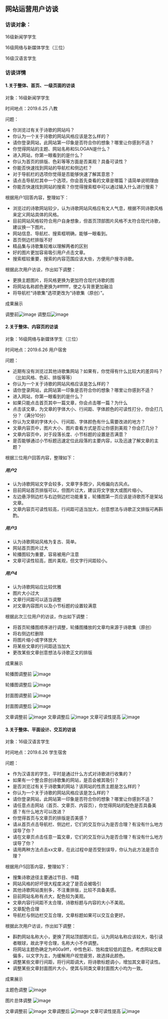 ## 网站运营用户访谈
### 访谈对象：
16级新闻学学生

16级网络与新媒体学生（三位）

16级汉语言学生

### 访谈详情
#### 1.关于整体、首页、一级页面的访谈
对象：16级新闻学学生

时间地点：2019.6.25 八教

问题：
- 你浏览过有关于诗歌的网站吗？
- 你认为一个关于诗歌的网站风格应该是怎么样的？
- 请你登录网站，此网站第一印象是否符合你的想象？哪里让你感到不适？
- 你觉得网站的主题、网站名称和SLOGAN是什么？
- 进入网站，你第一眼看到的是什么？ 
- 你认为首页的排版、色彩等等方面是否美观？具备可读性？
- 你能否快速找到网站的导航栏和侧边栏？
- 对于导航栏的选项你觉得是否能够快速了解其意思？
- 请点击导航栏其中一个选项，你会首先查看的文章是哪篇？请简单说明理由
- 你能否快速找到网站的搜索？你觉得搜索框中可以通过输入什么进行搜索？

根据用户1回答内容，整理如下：
- 浏览过的诗歌网站较少，认为诗歌网站风格应有文人气息，根据不同诗歌风格来定义网站具体的风格。
- 目前网站风格较符合用户自身想象，但首页顶部图片风格不太符合现代诗歌，建议换一下图片。
- 网站信息、导航栏、搜索框明确，能够一眼看到。
- 首页侧边栏排版不好
- 精品集与诗歌集较难以理解两者的区别
- 好的图片更加容易吸引用户点击文章。
- 搜索框较重要，搜索的内容范围应该大些，方便用户搜寻诗歌。

根据此次用户访谈，作出如下调整：
- 更换主题图片，将风格更换为更加符合现代诗歌的图
- 将网站名称颜色更换为#ffffff，使之与背景更加融洽
- 将导航栏“诗歌集”选项更改为“诗歌集（原创）”。

成果展示

调整前![image](https://m.qpic.cn/psb?/V14fIPxG4O9lCh/gH48hUSxVYtdu8zP6VzQ9SWhvYRNeWQhJ80qGOwP5IA!/b/dFMBAAAAAAAA&bo=fgfHAwAAAAADB58!&rf=viewer_4)
调整后![image](http://m.qpic.cn/psb?/V14fIPxG4O9lCh/Vq2GvPstlWE02N9B8d0yhb03SuYgIatV65.X9hG6UyE!/b/dL4AAAAAAAAA&bo=VgXlAgAAAAADR9Y!&rf=viewer_4)

#### 2.关于整体、内容页的访谈
对象：16级网络与新媒体学生（三位）

时间地点：2019.6.26 用户宿舍

问题：
- 近期有没有浏览过其他诗歌集网站？如果有，你觉得有什么比较大的差异吗？（比如风格、色彩、排版等等）
- 你认为一个关于诗歌的网站风格应该是怎么样的？
- 请你登录网站，此网站第一印象是否符合你的想象？哪里让你感到不适？
- 进入网站，你第一眼看到的是什么？ 
- 如果只能点击首页其中一篇文章，你会点击哪一篇？为什么
- 点击该文章，为文章的字体大小、行间距、字体颜色的可读性打分，你会打几分？（满分10分）
- 你认为文章的字体大小、行间距、字体颜色有什么需要改进的地方？
- 文章内容页中，图片大小、图片查看方式是否让你感到美观？你会打几分？
- 文章内容页中，对于段落长度、小节标题的设置是否满意？
- 是否能够通过小节标题迅速定位此段落的主要内容，以及迅速了解文章的主题？ 

根据三位用户回答内容，整理如下：

##### 用户2
- 认为诗歌网站文字会较多，文章字多图少，风格偏向古风点。
- 目前网站首页排版可以，但图片过大，建议将文字放大或图片缩小。
- 左边悬浮侧边栏与右边侧边栏功能重复，轮播图第一页应该是诗歌而不是架站文章。
- 文章内容页可读性较高，行间距可适当加大，创意想法与诗歌正文排版可再斟酌。

##### 用户3
- 认为诗歌网站风格为复古、简单。
- 网站首页图片过大
- 轮播图较为重要，容易被用户注意
- 文章可读性较高，图片美观，但文字行间距较小。

##### 用户4
- 认为诗歌网站应比较优雅
- 图片大小过大
- 文章行间距可以适当调整
- 对文章内容图片以及小节标题的设置较满意

根据此次三位用户的访谈，作出如下调整：
- 将首页轮播图顺序进行调整，轮播图播放的文章均来源于诗歌集（原创）
- 将右侧边栏删除
- 将图片缩小或字体放大
- 将某些文章的行间距适当加大
- 更改某些文章创意想法与诗歌正文的排版

成果展示

轮播图调整前
![image](https://m.qpic.cn/psb?/V14fIPxG4O9lCh/BmV.YmYrfj.2s.8BEP8ZU1aEdDj7mn*6AXw9Dw7lo9U!/b/dDMBAAAAAAAA&bo=VgVeAgAAAAADBy0!&rf=viewer_4)

轮播图调整后
![image](http://m.qpic.cn/psb?/V14fIPxG4O9lCh/rHT2lAIHqlXhwQN*JV7zoqtAhdo*Jr28IK74IXxD7nA!/b/dL4AAAAAAAAA&bo=SwXdAgAAAAADR*M!&rf=viewer_4)

封面图调整前
![image](http://m.qpic.cn/psb?/V14fIPxG4O9lCh/tPF3l8F2ZEyOe9C1aZNMFNJ9PyD766dddXlxDPGeHnY!/b/dFQBAAAAAAAA&bo=TQXbAgAAAAADN4M!&rf=viewer_4)

封面图调整后
![image](http://m.qpic.cn/psb?/V14fIPxG4O9lCh/uHMlWSGVc6GNY80tcEIiHgRg9pu68EzcDttb8Jbx8Cg!/b/dDcBAAAAAAAA&bo=VgXkAgAAAAADN6c!&rf=viewer_4)

文章调整前
![image](http://m.qpic.cn/psb?/V14fIPxG4O9lCh/T9W8B5V.c3zpB4fTXHXuEX.h5bxlSjv66nVaHXC30t0!/b/dFQBAAAAAAAA&bo=IAMHAgAAAAARFwY!&rf=viewer_4)
文章调整后
![image](http://m.qpic.cn/psb?/V14fIPxG4O9lCh/hR4sXlVp*MT7K2lC9Vg*FhPYzjRxOkFYTQg3YcR9Cy4!/b/dDUBAAAAAAAA&bo=IAMmAgAAAAARFyc!&rf=viewer_4)
文章可读性提高
![image](http://m.qpic.cn/psb?/V14fIPxG4O9lCh/uoVvb861Dw.loHHvSZC*7.HIGygaQTjwhOfITcZKBgQ!/b/dL4AAAAAAAAA&bo=fQKoAQAAAAARF*Y!&rf=viewer_4)
#### 3.关于整体、平面设计、交互的访谈
对象：16级汉语言学生

时间地点：2019.6.26 学生宿舍

问题：
- 作为汉语言的学生，平时是通过什么方式对诗歌进行收集的？
- 如果有一个整合原创诗歌集的网站，是否会被其吸引？
- 是否浏览过有关于诗歌集的网站？该网站的性质主题是怎么样的？
- 你认为一个关于诗歌的网站风格应该是怎么样的？
- 请你登录网站，此网站第一印象是否符合你的想象？哪里让你感到不适？
- 请任意点击网站（首页、文章页、内容页），你觉得网站的配色是否具备美感？有什么地方可以改进？
- 你觉得首页与文章页的排版是否美感？
- 请从首页点击导航栏、侧边栏，它们的交互你认为是否合理？有没有什么地方误导了你？
- 请在文章页点击任意一篇文章，它们的交互你认为是否合理？有没有什么地方误导了你？
- 请用两种方法点击xx文章，在此过程中是否受到误导，你认为此方法是否合理？


根据用户5回答内容，整理如下：
- 搜集诗歌途径主要通过节目、书籍
- 网站风格的好坏很大程度决定了是否会被吸引
- 其他诗歌网站类别多，不注重排版，比较不具备美感。
- 目前网站名称有点大，配色较为美观。
- 文章内容行间距不太合理，诗歌标题与内容的大小不美观。
- 文章配色合理
- 导航栏与侧边栏交互合理，文章标题如果可以交互会更好。

根据此次用户访谈，作出如下调整：
- 斟酌网站名称大小，更换了网站顶部图片后，认为网站名称应该较大，吸引读者眼球，故此字号合理，名称大小不作调整。
- 将网站主题色确定为#00a9ff，中性色彩、饱和度较低的蓝色，考虑网站文章偏多，以文字为主，为缓解用户视觉疲劳，故选择此颜色。
- 调整某些文章行间距，将行间距调大，将诗歌标题调小，增加其文章可读性。
- 调整某些文章封面图片大小，使其与同类文章封面图大小均为一致。

成果展示

主题色调整
![image](http://a3.qpic.cn/psb?/V14fIPxG4O9lCh/sPE9X0Tj*VoklsFggOV8a0..TYKeYe6X*V4xGMzLZX0!/b/dLYAAAAAAAAA&ek=1&kp=1&pt=0&bo=EgUoAQAAAAADJzw!&tl=1&vuin=641064738&tm=1561536000&sce=60-2-2&rf=viewer_4)

图片总体调整
![image](http://m.qpic.cn/psb?/V14fIPxG4O9lCh/l0oXJflgBq1mBn9aIIPmbahPuzHkyOl0o9hlnnslHL4!/b/dFQBAAAAAAAA&bo=OAR5BQAAAAARF2A!&rf=viewer_4)

文章调整前
![image](http://m.qpic.cn/psb?/V14fIPxG4O9lCh/uUsNucJCFzgEqpxBDzszsu9G4lFf6XR2M9dmqY5ouPE!/b/dE0BAAAAAAAA&bo=IAOSAQAAAAARF5A!&rf=viewer_4)
文章调整后
![image](http://m.qpic.cn/psb?/V14fIPxG4O9lCh/eQjt51IsiirRIXPsdeYFmBRKMhy9KpjrZfAVfQTuTsU!/b/dL8AAAAAAAAA&bo=IAOzAQAAAAARF7E!&rf=viewer_4)
文章可读性提高
![image](http://m.qpic.cn/psb?/V14fIPxG4O9lCh/V1UVOJZNoKyXGg67QjwYLy4xo*KsOOCJ7ksLsNBPlJY!/b/dLgAAAAAAAAA&bo=IAP6AAAAAAARF*k!&rf=viewer_4)
